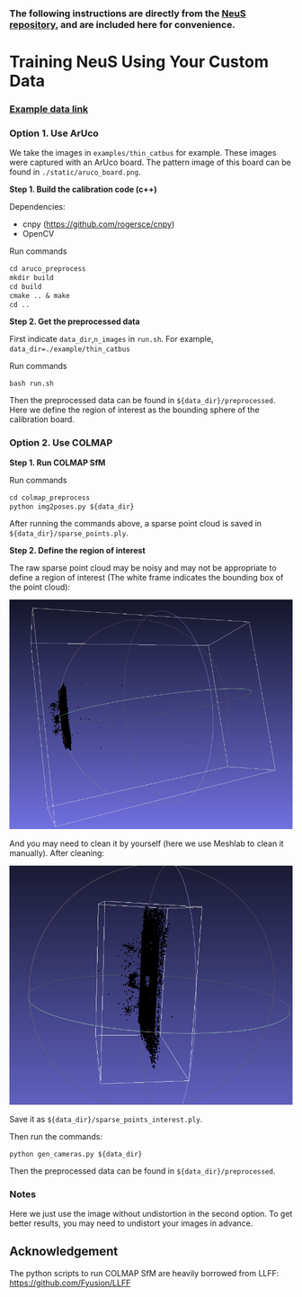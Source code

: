 ### The following instructions are directly from the [NeuS repository](https://github.com/Totoro97/NeuS/tree/main/preprocess_custom_data), and are included here for convenience.
# Training NeuS Using Your Custom Data


### [Example data link](https://drive.google.com/file/d/1nZBY--rvi3dUKGVz-d1jCpppkeD_tBiB/view?usp=sharing)



### Option 1. Use ArUco 

We take the images in `examples/thin_catbus` for example. These images were captured with an ArUco board. The pattern image of this board can be found in `./static/aruco_board.png`.

**Step 1. Build the calibration code (c++)**  

Dependencies: 

- cnpy (https://github.com/rogersce/cnpy)
- OpenCV

Run commands

```
cd aruco_preprocess
mkdir build
cd build
cmake .. & make
cd ..
```

**Step 2. Get the preprocessed data**

First indicate `data_dir`,`n_images` in `run.sh`. For example, `data_dir=./example/thin_catbus`

Run commands

```
bash run.sh
```

Then the preprocessed data can be found in `${data_dir}/preprocessed`. Here we define the region of interest as the bounding sphere of the calibration board.



### Option 2. Use COLMAP

**Step 1. Run COLMAP SfM**

Run  commands

```
cd colmap_preprocess
python img2poses.py ${data_dir}
```

After running the commands above, a sparse point cloud is saved in `${data_dir}/sparse_points.ply`.

**Step 2. Define the region of interest**

The raw sparse point cloud may be noisy and may not be appropriate to define a region of interest (The white frame indicates the bounding box of the point cloud):

![raw_sparse_points](./static/raw_sparse_points.png)

And you may need to clean it by yourself (here we use Meshlab to clean it manually). After cleaning:

![interest_sparse_points](./static/interest_sparse_points.png)

Save it as `${data_dir}/sparse_points_interest.ply`.

Then run the commands:

```
python gen_cameras.py ${data_dir}
```

Then the preprocessed data can be found in `${data_dir}/preprocessed`.

### Notes

Here we just use the image without undistortion in the second option. To get better results, you may need to undistort your images in advance.



## Acknowledgement

The python scripts to run COLMAP SfM are heavily borrowed from LLFF: https://github.com/Fyusion/LLFF

